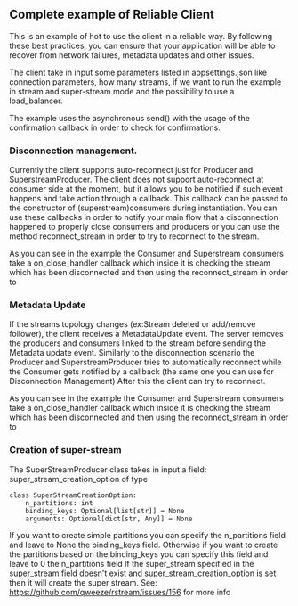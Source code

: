 Complete example of Reliable Client
---

This is an example of hot to use the client in a reliable way. By following these best practices, you can ensure that your
application will be able to recover from network failures, metadata updates and other issues.

The client take in input some parameters listed in appsettings.json like connection parameters, how many streams, if we want 
to run the example in stream and super-stream mode and the possibility to use a load_balancer.

The example uses the asynchronous send() with the usage of the confirmation callback in order to check for confirmations.

### Disconnection management.

Currently the client supports auto-reconnect just for Producer and SuperstreamProducer.
The client does not support auto-reconnect at consumer side at the moment, but it allows you to be notified if such event happens and take action through a callback.
This callback can be passed to the constructor of (superstream)consumers during instantiation.
You can use these callbacks in order to notify your main flow that a disconnection happened to properly close consumers and producers or you can use the method reconnect_stream in order to try to reconnect to the stream.

As you can see in the example the Consumer and Superstream consumers take a on_close_handler callback which inside it is
checking the stream which has been disconnected and then using the reconnect_stream in order to 

### Metadata Update
If the streams topology changes (ex:Stream deleted or add/remove follower), the client receives a MetadataUpdate event.
The server removes the producers and consumers linked to the stream before sending the Metadata update event.
Similarly to the disconnection scenario the Producer and SuperstreamProducer tries to automatically reconnect while the 
Consumer gets notified by a callback (the same one you can use for Disconnection Management)
After this the client can try to reconnect.

As you can see in the example the Consumer and Superstream consumers take a on_close_handler callback which inside it is
checking the stream which has been disconnected and then using the reconnect_stream in order to

### Creation of super-stream
The SuperStreamProducer class takes in input a field: super_stream_creation_option of type

```
class SuperStreamCreationOption:
    n_partitions: int
    binding_keys: Optional[list[str]] = None
    arguments: Optional[dict[str, Any]] = None
```

If you want to create simple partitions you can specify the n_partitions field and leave to None the binding_keys field.
Otherwise if you want to create the partitions based on the binding_keys you can specify this field and leave to 0 the n_partitions field
If the super_stream specified in the super_stream field doesn't exist and super_stream_creation_option is set then it will create the super stream.
See: https://github.com/qweeze/rstream/issues/156 for more info